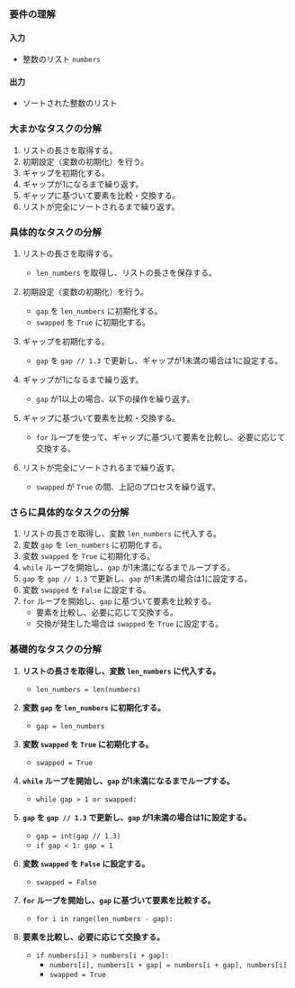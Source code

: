

### 要件の理解

#### 入力
- 整数のリスト `numbers`

#### 出力
- ソートされた整数のリスト

### 大まかなタスクの分解

1. リストの長さを取得する。
2. 初期設定（変数の初期化）を行う。
3. ギャップを初期化する。
4. ギャップが1になるまで繰り返す。
5. ギャップに基づいて要素を比較・交換する。
6. リストが完全にソートされるまで繰り返す。

### 具体的なタスクの分解

1. リストの長さを取得する。
   - `len_numbers` を取得し、リストの長さを保存する。

2. 初期設定（変数の初期化）を行う。
   - `gap` を `len_numbers` に初期化する。
   - `swapped` を `True` に初期化する。

3. ギャップを初期化する。
   - `gap` を `gap // 1.3` で更新し、ギャップが1未満の場合は1に設定する。

4. ギャップが1になるまで繰り返す。
   - `gap` が1以上の場合、以下の操作を繰り返す。

5. ギャップに基づいて要素を比較・交換する。
   - `for` ループを使って、ギャップに基づいて要素を比較し、必要に応じて交換する。

6. リストが完全にソートされるまで繰り返す。
   - `swapped` が `True` の間、上記のプロセスを繰り返す。

### さらに具体的なタスクの分解

1. リストの長さを取得し、変数 `len_numbers` に代入する。
2. 変数 `gap` を `len_numbers` に初期化する。
3. 変数 `swapped` を `True` に初期化する。
4. `while` ループを開始し、`gap` が1未満になるまでループする。
5. `gap` を `gap // 1.3` で更新し、`gap` が1未満の場合は1に設定する。
6. 変数 `swapped` を `False` に設定する。
7. `for` ループを開始し、`gap` に基づいて要素を比較する。
   - 要素を比較し、必要に応じて交換する。
   - 交換が発生した場合は `swapped` を `True` に設定する。

### 基礎的なタスクの分解

1. **リストの長さを取得し、変数 `len_numbers` に代入する。**
   - `len_numbers = len(numbers)`

2. **変数 `gap` を `len_numbers` に初期化する。**
   - `gap = len_numbers`

3. **変数 `swapped` を `True` に初期化する。**
   - `swapped = True`

4. **`while` ループを開始し、`gap` が1未満になるまでループする。**
   - `while gap > 1 or swapped:`

5. **`gap` を `gap // 1.3` で更新し、`gap` が1未満の場合は1に設定する。**
   - `gap = int(gap // 1.3)`
   - `if gap < 1: gap = 1`

6. **変数 `swapped` を `False` に設定する。**
   - `swapped = False`

7. **`for` ループを開始し、`gap` に基づいて要素を比較する。**
   - `for i in range(len_numbers - gap):`

8. **要素を比較し、必要に応じて交換する。**
   - `if numbers[i] > numbers[i + gap]:`
     - `numbers[i], numbers[i + gap] = numbers[i + gap], numbers[i]`
     - `swapped = True`


